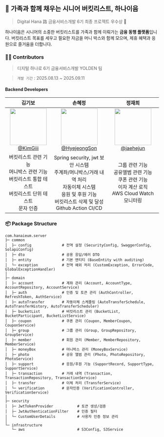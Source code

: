 ## 🍃 가족과 함께 채우는 시니어 버킷리스트, 하나이음
> Digital Hana 路 금융서비스개발 6기 최종 프로젝트 우수상 🌟

하나이음은 시니어의 소중한 버킷리스트를 가족과 함께 이뤄가는 **금융 동행 플랫폼**입니다.
버킷리스트 목표를 세우고 필요한 자금을 머니 박스와 함께 모으며, 제휴 혜택과 응원으로 즐거움을 더합니다.

### 👋🏻 Contributors
> 디지털 하나로 6기 금융서비스개발 YOLDEN 팀

> `개발 기간` : 2025.08.13 ~ 2025.09.11

#### Backend Developers
|                                                                          김기보                                                                          |                                                                 손혜정                                                                 |                                                                   정재희                                                                    |
|:-----------------------------------------------------------------------------------------------------------------------------------------------------:|:-----------------------------------------------------------------------------------------------------------------------------------:|:----------------------------------------------------------------------------------------------------------------------------------------:|
| [<img src="https://github.com/user-attachments/assets/35657c0c-3d99-4e8c-8edc-2124798b2bbd" width=120> <br/> @KimGiii](https://github.com/KimGiii) |   [<img src="https://avatars.githubusercontent.com/u/74630428?v=4" width=120> <br/> @HyejeongSon](https://github.com/HyejeongSon)   |        [<img src="https://avatars.githubusercontent.com/u/127819805?v=4" width=120> <br/> @jaehejun](https://github.com/jaehejun)        |
|                                          버킷리스트 관련 기능<br>머니박스 관련 기능<br>버킷리스트 통합 테스트<br>버킷리스트 단위 테스트<br>문자 인증                                           |         Spring security, jwt 보안 시스템<br>주계좌/머니박스/거래 내역 처리<br>자동이체 시스템<br>응원 및 후원 기능<br>버킷리스트 삭제 및 달성<br>Github Action CI/CD          |                                  그룹 관련 기능<br>공유앨범 관련 기능<br>쿠폰 관련 기능<br>이자 계산 로직<br>AWS Cloud Watch 모니터링                                  |

### 📦 Package Structure

```  
com.hanaieum.server
├─ common
│  ├─ config              # 전역 설정 (SecurityConfig, SwaggerConfig, SolapiConfig)
│  ├─ dto                 # 공용 응답/에러 DTO
│  ├─ entity              # 기본 엔티티 (BaseEntity with auditing)
│  └─ exception           # 전역 예외 처리 (CustomException, ErrorCode, GlobalExceptionHandler)
│
├─ domain
│  ├─ account             # 계좌 관리 (Account, AccountType, AccountRepository, AccountService)
│  ├─ auth                # 인증 및 토큰 관리 (AuthController, RefreshToken, AuthService)
│  ├─ autoTransfer        # 자동이체 스케줄링 (AutoTransferSchedule, AutoTransferHistory, AutoTransferScheduler)
│  ├─ bucketList          # 버킷리스트 관리 (BucketList, BucketParticipant, BucketListService)
│  ├─ coupon              # 쿠폰 관리 (Coupon, MemberCoupon, CouponService)
│  ├─ group               # 그룹 관리 (Group, GroupRepository, GroupService)
│  ├─ member              # 회원 관리 (Member, MemberRepository, MemberService)
│  ├─ moneyBox            # 머니박스 관리 (MoneyBoxService)
│  ├─ photo               # 공유 앨범 관리 (Photo, PhotoRepository, PhotoService)
│  ├─ support             # 응원/후원 기능 (SupportRecord, SupportType, SupportService)
│  ├─ transaction         # 거래 내역 (Transaction, TransactionRepository, TransactionService)
│  ├─ transfer            # 이체 처리 (TransferService)
│  └─ verification        # 문자인증 (VerificationController, VerificationService)
│
├─ security
│  ├─ JwtTokenProvider           # 토큰 생성/검증
│  ├─ JwtAuthenticationFilter    # 인증 필터
│  └─ CustomUserDetails          # 사용자 인증 정보 관리
│
└─ infrastructure
   └─ aws                        # S3Config, S3Service
```
